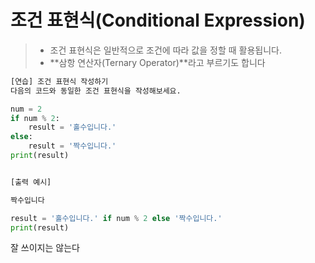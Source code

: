 # 조건 표현식(Conditional Expression)

> - 조건 표현식은 일반적으로 조건에 따라 값을 정할 때 활용됩니다.
> - **삼항 연산자(Ternary Operator)**라고 부르기도 합니다

```python
[연습] 조건 표현식 작성하기
다음의 코드와 동일한 조건 표현식을 작성해보세요.

num = 2
if num % 2:
    result = '홀수입니다.'
else:
    result = '짝수입니다.'
print(result)


[출력 예시]

짝수입니다
```

```python
result = '홀수입니다.' if num % 2 else '짝수입니다.'
print(result)
```

잘 쓰이지는 않는다

